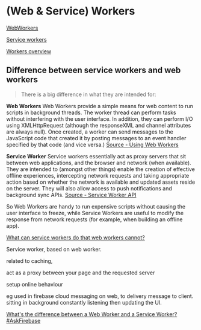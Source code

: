 # (Web & Service) Workers

[WebWorkers]((Web%20&%20Service)%20Workers%20939885eef3eb4dfcae53d370d678e965/WebWorkers%20571387a97d8d41b9b37558708117a400.md)

[Service workers]((Web%20&%20Service)%20Workers%20939885eef3eb4dfcae53d370d678e965/Service%20workers%20bbea895547ac4985aef8b2d45c93b7cd.md)

[Workers overview](https://web.dev/workers-overview/)

## Difference between service workers and web workers

> There is a big difference in what they are intended for:

**Web Workers**
Web Workers provide a simple means for web content to run scripts in background threads. The worker thread can perform tasks without interfering with the user interface. In addition, they can perform I/O using XMLHttpRequest (although the responseXML and channel attributes are always null). Once created, a worker can send messages to the JavaScript code that created it by posting messages to an event handler specified by that code (and vice versa.)
[Source - Using Web Workers](https://developer.mozilla.org/en-US/docs/Web/API/Web_Workers_API/Using_web_workers)

**Service Worker**
Service workers essentially act as proxy servers that sit between web applications, and the browser and network (when available). They are intended to (amongst other things) enable the creation of effective offline experiences, intercepting network requests and taking appropriate action based on whether the network is available and updated assets reside on the server. They will also allow access to push notifications and background sync APIs.
[Source - Service Worker API](https://developer.mozilla.org/en-US/docs/Web/API/Service_Worker_API)

So Web Workers are handy to run expensive scripts without causing the user interface to freeze, while Service Workers are useful to modify the response from network requests (for example, when building an offline app).

[What can service workers do that web workers cannot?](https://stackoverflow.com/questions/38632723/what-can-service-workers-do-that-web-workers-cannot)

Service worker, based on web worker. 

related to caching, 

act as a proxy between your page and the requested server

setup online behaviour 

eg used in firebase cloud messaging on web, to delivery message to client. sitting in background constantly listening then updating the UI.

[What's the difference between a Web Worker and a Service Worker? #AskFirebase](https://youtu.be/Yq32eUYg6Lc?t=123)